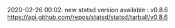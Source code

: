 2020-02-26 00:02: new statsd version available : v0.8.6 https://api.github.com/repos/statsd/statsd/tarball/v0.8.6

